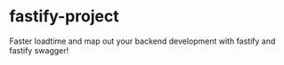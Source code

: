 # fastify-project

Faster loadtime and map out your backend development with fastify and fastify swagger!
